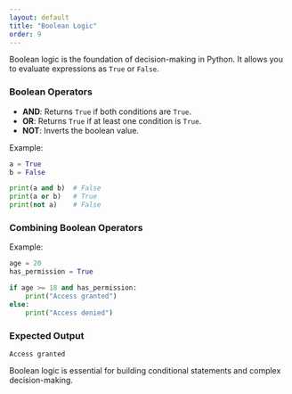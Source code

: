 ```yaml
---
layout: default
title: "Boolean Logic"
order: 9
---
```


Boolean logic is the foundation of decision-making in Python. It allows you to evaluate expressions as `True` or `False`.

### Boolean Operators

- **AND**: Returns `True` if both conditions are `True`.
- **OR**: Returns `True` if at least one condition is `True`.
- **NOT**: Inverts the boolean value.

Example:

```python
a = True
b = False

print(a and b)  # False
print(a or b)   # True
print(not a)    # False
```

### Combining Boolean Operators

Example:

```python
age = 20
has_permission = True

if age >= 18 and has_permission:
    print("Access granted")
else:
    print("Access denied")
```

### Expected Output

```plaintext
Access granted
```

Boolean logic is essential for building conditional statements and complex decision-making.
